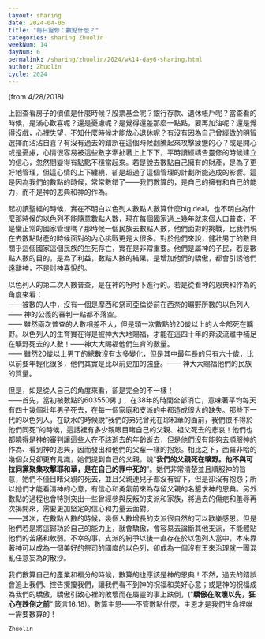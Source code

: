 ```yaml
---
layout: sharing
date: 2024-04-06
title: "每日靈修：數點什麼？"
categories: sharing Zhuolin
weekNum: 14
dayNum: 6
permalink: /sharing/zhuolin/2024/wk14-day6-sharing.html
author: Zhuolin
cycle: 2024
---
```

(from 4/28/2018)

上回查看房子的價值是什麼時候？股票基金呢？銀行存款、退休帳戶呢？當查看的時候，是滿心歡喜呢？還是憂慮呢？是覺得還差那麼一點點，要再加油呢？還是覺得沒戲，心裡失望，不知什麼時候才能放心退休呢？有沒有因為自己曾經做的明智選擇而沾沾自喜？有沒有過去的錯誤在這個時候翻騰起來攻擊疲憊的心？或是開心或是憂慮，心情很容易被這些數字牽扯著上上下下，平時讀經禱告靈修的時候建立的信心，忽然間變得有點點不穩當起來。若是說去數點自己擁有的財產，是為了更好地管理，但這心情的上下纏繞，卻是超過了這個管理的計劃所能造成的影響。這是因為我們的數點的時候，常常數錯了——我們數算的，是自己的擁有和自己的能力，而不是神的恩典和神的作為。  

起初讀聖經的時候，實在不明白以色列人數點人數算什麼big deal，也不明白為什麼那時候的以色列不能隨意數點人數，現在每個國家過上幾年就來個人口普查，不是蠻正常的國家管理嗎？那時候一個民族去數點人數，他們面對的挑戰，比我們現在去數點財產的時候面對的內心挑戰更是大很多。對於他們來說，健壯男丁的數目關乎這個國家這個民族的生死存亡，實在是非常重要。他們是屬神的子民，若是數點人數的目的，是為了利益，數點人數的結果，是增加他們的驕傲，都會引誘他們遠離神，不是討神喜悅的。  

以色列人的第二次人數普查，是在神的吩咐下進行的。若是從看神的恩典和作為的角度來看：  
——被數的人中，沒有一個是摩西和祭司亞倫從前在西奈的曠野所數的以色列人 —— 神的公義的審判一點都不落空。  
—— 雖然兩次普查的人數相差不大，但是頭一次數點的20歲以上的人全部死在曠野。以色列人的生育實在得是被神大大地賜福，才能在這四十年的奔波流離中補足在曠野死去的人數！——神大大賜福他們生育的數量。  
—— 雖然20歲以上男丁的總數沒有太多變化，但是其中最年長的只有六十歲，比以前要年輕化很多，他們其實是比以前更加的強盛。—— 神大大賜福他們的民族的質量。  

但是，如是從人自己的角度來看，卻是完全的不一樣！  
——首先，當初被數點的603550男丁，在38年的時間全部消亡，意味著平均每天有四十幾個壯年男子死去，在每一個家庭和支派的中都造成很大的缺失。那些下一代的以色列人，在缺水的時候說“我們的弟兄曾死在耶和華的面前，我們恨不得於他們同死”的時候，這話裡有多少親眼目睹自己的父親、祖父死去的悲哀！他們也都曉得是神的審判讓這些人在不該逝去的年齡逝去，但是他們沒有能夠去順服神的作為、看到神的恩典，因而發出和他們的父輩一樣的抱怨。相比之下，西羅非哈的幾個女兒卻更有見識，她們提到自己的父親，說“**我們的父親死在曠野。他不與可拉同黨聚集攻擊耶和華，是在自己的罪中死的**”。她們非常清楚並且順服神的旨意，她們不僅目睹父親的死去，並且父親連兒子都沒有留下，但是卻沒有抱怨；所以她們才能看清神的心意，有信心和勇氣前來為存留父親的名懇求神的恩典。另外數點的過程也會特別突出一些曾經參與反叛的支派和家族，將過去的傷疤和羞辱再次揭開來，需要更加堅定的信心和力量去面對。  
——其次，在數點人數的時候，幾個人數增長的支派很自然的可以歡樂感恩。但是他們若是將這歸功於自己的能力上，就會驕傲，會容易去論斷其他支派，不能體貼他們的苦痛和軟弱。不幸的事，支派的紛爭以後一直存在於以色列人當中，本來靠著神可以成為一個美好的祭司的國度的以色列，卻成為一個沒有王來治理就一團混亂任意妄為的散沙。  

我們數算自己的產業和福分的時候，數算的也應該是神的恩典！不然，過去的錯誤會追上我們、控告攪擾我們，讓我們看不到神的祝福和美好心意；或是神的祝福成為我們的驕傲，驕傲引致心裡的敗壞而在屬靈的事上跌倒，(“**驕傲在敗壞以先，狂心在跌倒之前**” 箴言16:18)。數算主恩——不管數點什麼，主恩才是我們生命裡唯一需要數算的！  

`Zhuolin`  

